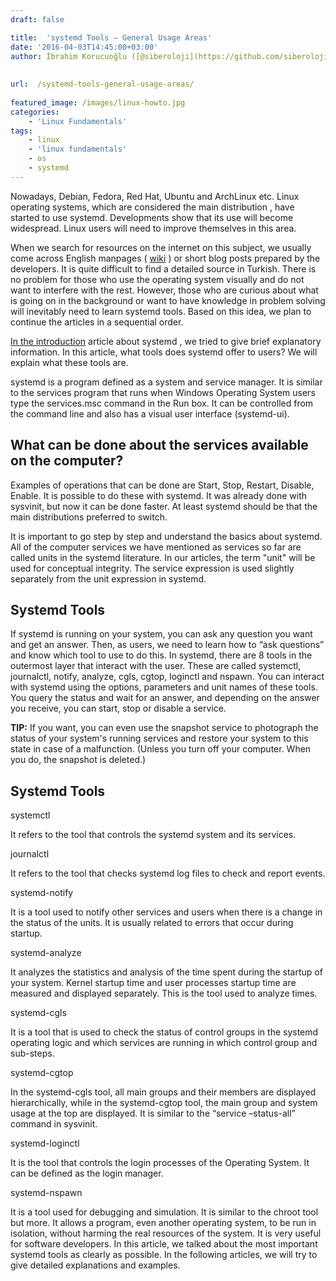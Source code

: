 ```yaml
---
draft: false

title:  'systemd Tools – General Usage Areas'
date: '2016-04-03T14:45:00+03:00'
author: İbrahim Korucuoğlu ([@siberoloji](https://github.com/siberoloji))
 
 
url:  /systemd-tools-general-usage-areas/
 
featured_image: /images/linux-howto.jpg
categories:
    - 'Linux Fundamentals'
tags:
    - linux
    - 'linux fundamentals'
    - os
    - systemd
---
```

Nowadays, Debian, Fedora, Red Hat, Ubuntu and ArchLinux etc. Linux operating systems, which are considered the main distribution , have started to use systemd. Developments show that its use will become widespread. Linux users will need to improve themselves in this area.

When we search for resources on the internet on this subject, we usually come across English manpages ( <a href="http://www.freedesktop.org/software/systemd/man/" target="_blank" rel="noreferrer noopener">wiki</a> ) or short blog posts prepared by the developers. It is quite difficult to find a detailed source in Turkish. There is no problem for those who use the operating system visually and do not want to interfere with the rest. However, those who are curious about what is going on in the background or want to have knowledge in problem solving will inevitably need to learn systemd tools. Based on this idea, we plan to continue the articles in a sequential order.

<a href="https://www.siberoloji.com/systemd-nedir-genel-yapisi-nasildir/" target="_blank" rel="noreferrer noopener">In the introduction</a> article about systemd   , we tried to give brief explanatory information. In this article, what tools does systemd offer to users? We will explain what these tools are.

systemd is a program defined as a system and service manager. It is similar to the services program that runs when Windows Operating System users type the services.msc command in the Run box. It can be controlled from the command line and also has a visual user interface (systemd-ui).

## What can be done about the services available on the computer?

Examples of operations that can be done are Start, Stop, Restart, Disable, Enable. It is possible to do these with systemd. It was already done with sysvinit, but now it can be done faster. At least systemd should be that the main distributions preferred to switch.

It is important to go step by step and understand the basics about systemd. All of the computer services we have mentioned as services so far are called units in the systemd literature. In our articles, the term "unit" will be used for conceptual integrity. The service expression is used slightly separately from the unit expression in systemd.

## Systemd Tools

If systemd is running on your system, you can ask any question you want and get an answer. Then, as users, we need to learn how to “ask questions” and know which tool to use to do this. In systemd, there are 8 tools in the outermost layer that interact with the user. These are called systemctl, journalctl, notify, analyze, cgls, cgtop, loginctl and nspawn. You can interact with systemd using the options, parameters and unit names of these tools. You query the status and wait for an answer, and depending on the answer you receive, you can start, stop or disable a service.

**TIP:**  If you want, you can even use the snapshot service to photograph the status of your system's running services and restore your system to this state in case of a malfunction. (Unless you turn off your computer. When you do, the snapshot is deleted.)

## Systemd Tools

systemctl

It refers to the tool that controls the systemd system and its services.

journalctl

It refers to the tool that checks systemd log files to check and report events.

systemd-notify

It is a tool used to notify other services and users when there is a change in the status of the units. It is usually related to errors that occur during startup.

systemd-analyze

It analyzes the statistics and analysis of the time spent during the startup of your system. Kernel startup time and user processes startup time are measured and displayed separately. This is the tool used to analyze times.

systemd-cgls

It is a tool that is used to check the status of control groups in the systemd operating logic and which services are running in which control group and sub-steps.

systemd-cgtop

In the systemd-cgls tool, all main groups and their members are displayed hierarchically, while in the systemd-cgtop tool, the main group and system usage at the top are displayed. It is similar to the “service –status-all” command in sysvinit.

systemd-loginctl

It is the tool that controls the login processes of the Operating System. It can be defined as the login manager.

systemd-nspawn

It is a tool used for debugging and simulation. It is similar to the chroot tool but more. It allows a program, even another operating system, to be run in isolation, without harming the real resources of the system. It is very useful for software developers. In this article, we talked about the most important systemd tools as clearly as possible. In the following articles, we will try to give detailed explanations and examples.
